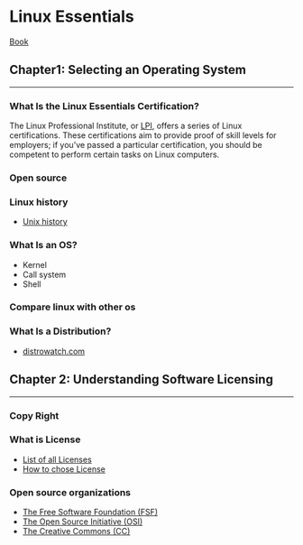 # Linux Essentials

[Book](https://github.com/nkatre/Free-DevOps-Books-1/blob/master/book/Linux%20Essentials%20-%20Christine%20Bresnahan%20%26%20Richard%20Blum.epub)

## Chapter1: Selecting an Operating System

___________________________________________________

### What Is the Linux Essentials Certification?

The Linux Professional Institute, or [LPI](www.lpi.org), offers a series of Linux certifications. These certifications aim to provide proof of skill levels for employers; if you’ve passed a particular certification, you should be competent to perform certain tasks on Linux computers.

### Open source

### Linux history

- [Unix history](https://youtu.be/DXh2_CTJW9w)

### What Is an OS?

- Kernel
- Call system
- Shell

### Compare linux with other os

### What Is a Distribution?

- [distrowatch.com](https://distrowatch.com/)

## Chapter 2: Understanding Software Licensing

___________________________________________________

### Copy Right

### What is License

- [List of all Licenses](https://spdx.org/licenses/)
- [How to chose License](https://choosealicense.com/)

### Open source organizations

- [The Free Software Foundation (FSF)](https://www.fsf.org/)
- [The Open Source Initiative (OSI)](https://opensource.org/)
- [The Creative Commons (CC)](https://creativecommons.org/)
